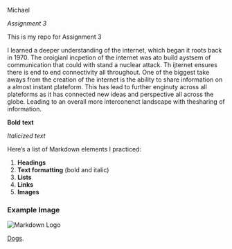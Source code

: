 Michael

*Assignment 3*

This is my repo for Assignment 3

I learned a deeper understanding of the internet, which began it roots back in 1970. The oroigianl incpetion of the internet was ato build aystsem of communication that could with stand a nuclear attack. Th ijternet ensures there is end to end connectivity all throughout. One of the biggest take aways from the creation of the internet is the ability to share information on a almost instant plateform. This has lead to further enginuty across all plateforms as it has connected new ideas and perspective all across the globe. Leading to an overall more interconenct landscape with thesharing of information.

**Bold** **text** 

*Italicized* *text*
  
Here’s a list of Markdown elements I practiced:  

1. **Headings**  
2. **Text formatting** (bold and italic)  
3. **Lists**  
4. **Links**  
5. **Images**  

### Example Image  

![Markdown Logo](https://upload.wikimedia.org/wikipedia/commons/4/48/Markdown-mark.svg)  

[Dogs](https://en.wikipedia.org/wiki/Dog).
